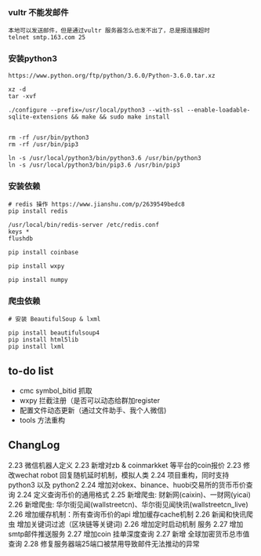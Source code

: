 ### vultr 不能发邮件

    本地可以发送邮件，但是通过vultr 服务器怎么也发不出了，总是报连接超时
    telnet smtp.163.com 25

### 安装python3

    https://www.python.org/ftp/python/3.6.0/Python-3.6.0.tar.xz

    xz -d 
    tar -xvf
    
    ./configure --prefix=/usr/local/python3 --with-ssl --enable-loadable-sqlite-extensions && make && sudo make install
    
    
    rm -rf /usr/bin/python3
    rm -rf /usr/bin/pip3
    
    ln -s /usr/local/python3/bin/python3.6 /usr/bin/python3
    ln -s /usr/local/python3/bin/pip3.6 /usr/bin/pip3


### 安装依赖

    # redis 操作 https://www.jianshu.com/p/2639549bedc8
    pip install redis
    
    /usr/local/bin/redis-server /etc/redis.conf
    keys * 
    flushdb
    
    pip install coinbase
    
    pip install wxpy
    
    pip install numpy
    
### 爬虫依赖

    # 安装 BeautifulSoup & lxml
    
    pip install beautifulsoup4
    pip install html5lib
    pip install lxml
    
## to-do list

- cmc symbol_bitid 抓取
- wxpy 拦截注册（是否可以动态给群加register
- 配置文件动态更新（通过文件助手、我个人微信)
- tools 方法重构


## ChangLog

2.23 微信机器人定义
2.23 新增对zb & coinmarkket 等平台的coin报价
2.23 修改wechat robot 回复随机延时机制，模拟人类
2.24 项目重构，同时支持python3 以及 python2
2.24 增加对okex、binance、huobi交易所的货币币价查询
2.24 定义查询币价的通用格式
2.25 新增爬虫: 财新网(caixin)、一财网(yicai)
2.26 新增爬虫: 华尔街见闻(wallstreetcn)、华尔街见闻快讯(wallstreetcn_live)
2.26 增加缓存机制：所有查询币价的api 增加缓存cache机制
2.26 新闻和快讯爬虫 增加关键词过滤（区块链等关键词)
2.26 增加定时启动机制 服务
2.27 增加smtp邮件推送服务
2.27 增加coin 挂单深度查询
2.27 新增 全球加密货币总市值查询
2.28 修复服务器端25端口被禁用导致邮件无法推动的异常

